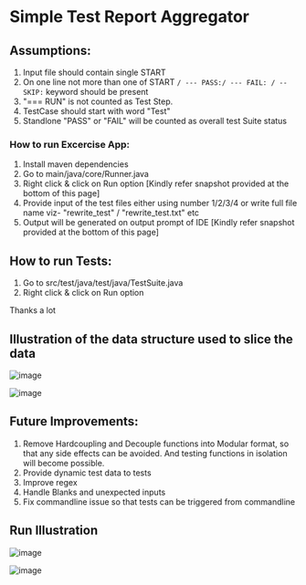 # Simple Test Report Aggregator 


## Assumptions:

1. Input file should contain single START
2. On one line not more than one of START ```/ --- PASS:/ --- FAIL: / -- SKIP:``` keyword should be present
3. "=== RUN" is not counted as Test Step.
4. TestCase should start with word "Test" 
5. Standlone "PASS" or "FAIL" will be counted as overall test Suite status

### How to run Excercise App:

1. Install maven dependencies
2. Go to main/java/core/Runner.java
3. Right click & click on Run option [Kindly refer snapshot provided at the bottom of this page]
4. Provide input of the test files either using number 1/2/3/4 or write full file name viz- "rewrite_test" / "rewrite_test.txt" etc
5. Output will be generated on output prompt of IDE [Kindly refer snapshot provided at the bottom of this page]

## How to run Tests:
1. Go to src/test/java/test/java/TestSuite.java
2. Right click & click on Run option


Thanks a lot

## Illustration of the data structure used to slice the data

![image](lib/Illustration/Img1.png)


![image](lib/Illustration/Img2.png)

## Future Improvements:

1. Remove Hardcoupling and Decouple functions into Modular format, so that any side effects can be avoided.
And testing functions in isolation will become possible.
2. Provide dynamic test data to tests
3. Improve regex
4. Handle Blanks and unexpected inputs
5. Fix commandline issue so that tests can be triggered from commandline



## Run Illustration

![image](lib/Illustration/Run-Output.png)

![image](lib/Illustration/Run-run.png)


